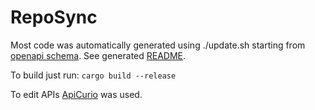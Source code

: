 # RepoSync

Most code was automatically generated using ./update.sh starting from [openapi schema](generated/api/openapi.yaml).
See generated [README](generated/README.md).

To build just run:
 ```cargo build --release```
 
To edit APIs [ApiCurio](https://studio.apicur.io/) was used.